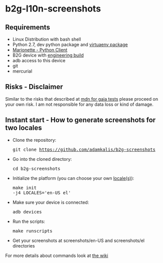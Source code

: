 # b2g-l10n-screenshots

## Requirements

* Linux Distribution with bash shell
* Python 2.7, dev python package and [virtuaenv package](https://pypi.python.org/pypi/virtualenv/)
* [Marionette - Python Client](https://developer.mozilla.org/en-US/docs/Marionette/Client)
* B2G device with [engineering build](https://developer.mozilla.org/en-US/docs/Marionette/Builds)
* adb access to this device
* git 
* mercurial

## Risks - Disclaimer
Similar to the risks that described at [mdn for gaia tests](https://developer.mozilla.org/en-US/docs/Gaia_Test_Runner) please proceed on your own risk. I am not responsible for any data loss or kind of damage.

## Instant start - How to generate screenshots for two locales

* Clone the repository: <pre>git clone https://github.com/adamkalis/b2g-screenshots</pre>
* Go into the cloned directory: <pre>cd b2g-screenshots</pre>
* Initialize the platform (you can choose your own [locale(s)](http://hg.mozilla.org/gaia-l10n)): <pre>make init -j4 LOCALES='en-US el'</pre>
* Make sure your device is connected: <pre>adb devices</pre>
* Run the scripts: <pre>make runscripts</pre>
* Get your screenshots at screenshots/en-US and screenshots/el directories

For more details about commands look at [the wiki](https://github.com/adamkalis/b2g-screenshots/wiki)

